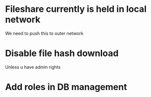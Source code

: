 # Fileshare currently is held in local network
We need to push this to outer network

# Disable file hash download
Unless u have admin rights

# Add roles in DB management
